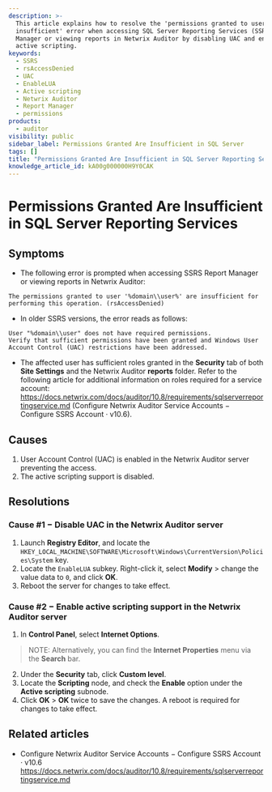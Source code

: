 ```yaml
---
description: >-
  This article explains how to resolve the 'permissions granted to user are
  insufficient' error when accessing SQL Server Reporting Services (SSRS) Report
  Manager or viewing reports in Netwrix Auditor by disabling UAC and enabling
  active scripting.
keywords:
  - SSRS
  - rsAccessDenied
  - UAC
  - EnableLUA
  - Active scripting
  - Netwrix Auditor
  - Report Manager
  - permissions
products:
  - auditor
visibility: public
sidebar_label: Permissions Granted Are Insufficient in SQL Server
tags: []
title: "Permissions Granted Are Insufficient in SQL Server Reporting Services"
knowledge_article_id: kA00g000000H9Y0CAK
---
```


# Permissions Granted Are Insufficient in SQL Server Reporting Services

## Symptoms

- The following error is prompted when accessing SSRS Report Manager or viewing reports in Netwrix Auditor:

```
The permissions granted to user '%domain\\user%' are insufficient for performing this operation. (rsAccessDenied)
```

- In older SSRS versions, the error reads as follows:

```
User "%domain\\user" does not have required permissions.
Verify that sufficient permissions have been granted and Windows User Account Control (UAC) restrictions have been addressed.
```

- The affected user has sufficient roles granted in the **Security** tab of both **Site Settings** and the Netwrix Auditor **reports** folder. Refer to the following article for additional information on roles required for a service account: https://docs.netwrix.com/docs/auditor/10.8/requirements/sqlserverreportingservice.md (Configure Netwrix Auditor Service Accounts − Configure SSRS Account · v10.6).

## Causes

1. User Account Control (UAC) is enabled in the Netwrix Auditor server preventing the access.
2. The active scripting support is disabled.

## Resolutions

### Cause #1 − Disable UAC in the Netwrix Auditor server

1. Launch **Registry Editor**, and locate the `HKEY_LOCAL_MACHINE\SOFTWARE\Microsoft\Windows\CurrentVersion\Policies\System` key.
2. Locate the `EnableLUA` subkey. Right-click it, select **Modify** > change the value data to `0`, and click **OK**.
3. Reboot the server for changes to take effect.

### Cause #2 − Enable active scripting support in the Netwrix Auditor server

1. In **Control Panel**, select **Internet Options**.

> NOTE: Alternatively, you can find the **Internet Properties** menu via the **Search** bar.

2. Under the **Security** tab, click **Custom level**.
3. Locate the **Scripting** node, and check the **Enable** option under the **Active scripting** subnode.
4. Click **OK** > **OK** twice to save the changes. A reboot is required for changes to take effect.

## Related articles

- Configure Netwrix Auditor Service Accounts − Configure SSRS Account · v10.6  
  https://docs.netwrix.com/docs/auditor/10.8/requirements/sqlserverreportingservice.md
